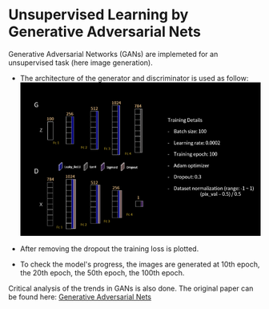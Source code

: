 # Unsupervised Learning by Generative Adversarial Nets

Generative Adversarial Networks (GANs) are implemeted for an unsupervised task (here image generation).

* The architecture of the generator and discriminator is used as follow:
![](Architecture.png)

* After removing the dropout the training loss is plotted.
* To check the model's progress, the images are generated at 10th epoch, the 20th epoch, the 50th epoch, the 100th epoch.

Critical analysis of the trends in GANs is also done. The original paper can be found here: [Generative Adversarial Nets](https://arxiv.org/pdf/1406.2661.pdf)
